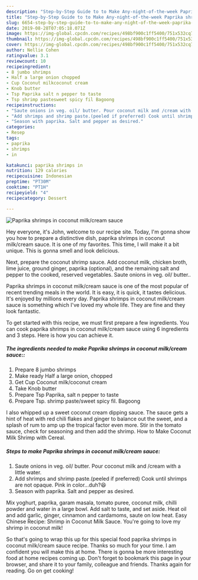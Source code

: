 ```yaml
---
description: "Step-by-Step Guide to to Make Any-night-of-the-week Paprika shrimps in coconut milk/cream sauce"
title: "Step-by-Step Guide to to Make Any-night-of-the-week Paprika shrimps in coconut milk/cream sauce"
slug: 6654-step-by-step-guide-to-to-make-any-night-of-the-week-paprika-shrimps-in-coconut-milk-cream-sauce
date: 2019-08-28T07:05:18.071Z
image: https://img-global.cpcdn.com/recipes/498bf900c1ff5400/751x532cq70/paprika-shrimps-in-coconut-milkcream-sauce-recipe-main-photo.jpg
thumbnail: https://img-global.cpcdn.com/recipes/498bf900c1ff5400/751x532cq70/paprika-shrimps-in-coconut-milkcream-sauce-recipe-main-photo.jpg
cover: https://img-global.cpcdn.com/recipes/498bf900c1ff5400/751x532cq70/paprika-shrimps-in-coconut-milkcream-sauce-recipe-main-photo.jpg
author: Nellie Cohen
ratingvalue: 3.1
reviewcount: 10
recipeingredient:
- 8 jumbo shrimps
- Half a large onion chopped
- Cup Coconut milkcoconut cream
- Knob butter
- Tsp Paprika salt n pepper to taste
- Tsp shrimp pastesweet spicy fil Bagoong
recipeinstructions:
- "Saute onions in veg. oil/ butter. Pour coconut milk and /cream with a little water."
- "Add shrimps and shrimp paste.(peeled if preferred) Cook until shrimps are not opaque. Pink in color...duh?😆"
- "Season with paprika. Salt and pepper as desired."
categories:
- Resep
tags:
- paprika
- shrimps
- in

katakunci: paprika shrimps in
nutrition: 129 calories
recipecuisine: Indonesian
preptime: "PT30M"
cooktime: "PT1H"
recipeyield: "4"
recipecategory: Dessert

---
```



![Paprika shrimps in coconut milk/cream sauce](https://img-global.cpcdn.com/recipes/498bf900c1ff5400/751x532cq70/paprika-shrimps-in-coconut-milkcream-sauce-recipe-main-photo.jpg)

Hey everyone, it's John, welcome to our recipe site. Today, I'm gonna show you how to prepare a distinctive dish, paprika shrimps in coconut milk/cream sauce. It is one of my favorites. This time, I will make it a bit unique. This is gonna smell and look delicious.

Next, prepare the coconut shrimp sauce. Add coconut milk, chicken broth, lime juice, ground ginger, paprika (optional), and the remaining salt and pepper to the cooked, reserved vegetables. Saute onions in veg. oil/ butter..

Paprika shrimps in coconut milk/cream sauce is one of the most popular of recent trending meals in the world. It is easy, it is quick, it tastes delicious. It's enjoyed by millions every day. Paprika shrimps in coconut milk/cream sauce is something which I've loved my whole life. They are fine and they look fantastic.


To get started with this recipe, we must first prepare a few ingredients. You can cook paprika shrimps in coconut milk/cream sauce using 6 ingredients and 3 steps. Here is how you can achieve it.

##### The ingredients needed to make Paprika shrimps in coconut milk/cream sauce::

1. Prepare 8 jumbo shrimps
1. Make ready Half a large onion, chopped
1. Get Cup Coconut milk/coconut cream
1. Take Knob butter
1. Prepare Tsp Paprika, salt n pepper to taste
1. Prepare Tsp. shrimp paste/sweet spicy fil. Bagoong


I also whipped up a sweet coconut cream dipping sauce. The sauce gets a hint of heat with red chili flakes and ginger to balance out the sweet, and a splash of rum to amp up the tropical factor even more. Stir in the tomato sauce, check for seasoning and then add the shrimp. How to Make Coconut Milk Shrimp with Cereal. 

##### Steps to make Paprika shrimps in coconut milk/cream sauce:

1. Saute onions in veg. oil/ butter. Pour coconut milk and /cream with a little water.
1. Add shrimps and shrimp paste.(peeled if preferred) Cook until shrimps are not opaque. Pink in color...duh?😆
1. Season with paprika. Salt and pepper as desired.


Mix yoghurt, paprika, garam masala, tomato puree, coconut milk, chilli powder and water in a large bowl. Add salt to taste, and set aside. Heat oil and add garlic, ginger, cinnamon and cardamoms, saute on low heat. Easy Chinese Recipe: Shrimp in Coconut Milk Sauce. You&#39;re going to love my shrimp in coconut milk! 

So that's going to wrap this up for this special food paprika shrimps in coconut milk/cream sauce recipe. Thanks so much for your time. I am confident you will make this at home. There is gonna be more interesting food at home recipes coming up. Don't forget to bookmark this page in your browser, and share it to your family, colleague and friends. Thanks again for reading. Go on get cooking!
